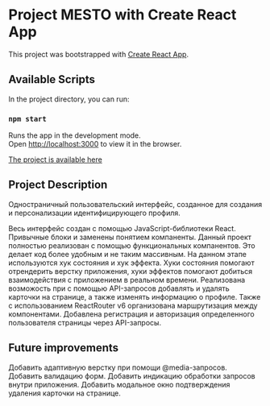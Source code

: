 # Project MESTO with Create React App

This project was bootstrapped with [Create React App](https://github.com/facebook/create-react-app).

## Available Scripts

In the project directory, you can run:

### `npm start`

Runs the app in the development mode.\
Open [http://localhost:3000](http://localhost:3000) to view it in the browser.

[The project is available here](react-mest-auth.surge.sh)

## Project Description

Одностраничный пользовательский интерфейс, созданное для создания и персонализации идентифицирующего профиля. 

Весь интерфейс создан с помощью JavaScript-библиотеки React. Привычные блоки и заменены понятием компаненты.
Данный проект полностью реализован с помощью функциональных компанентов. Это делает код более удобным и не таким массивным.
На данном этапе используются хук состояния и хук эффекта. Хуки состояния помогают отрендерить верстку приложения, 
хуки эффектов помогают добиться взаимодействия с приложением в реальном времени. Реализована возможость при с помощью API-запросов
добавлять и удалять карточки на странице, а также изменять информацию о профиле. Также с использованием ReactRouter v6 организована 
маршрутизация между компонентами. Добавлена регистрация и авторизация определенного пользователя страницы через API-запросы.

## Future improvements

Добавить адаптивную верстку при помощи @media-запросов.
Добавить валидацию форм.
Добавить индикацию обработки запросов внутри приложения.
Добавить модальное окно подтверждения удаления карточки на странице.